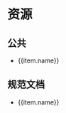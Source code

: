 <script setup>
  import { ref } from 'vue';

  const publicList = [
    {
      name: '公司邮箱',
      link: 'https://dwm8.digiwin.com/coremail/'
    },
    {
      name: 'EasyFlow GP',
      link: 'http://efgpcn.digiwin.com/NaNaWeb/GP//ForwardIndex?hdnMethod=findIndexForward'
    },
    {
      name: '部门分享人员清单',
      link: 'https://docs.qq.com/sheet/DVG9ZZkZpbFdaWWVT?tab=BB08J2'
    }
  ];

  const fileList = ref([]);
  onMounted(() => {
    const baseURL = location?.origin;
    fileList.value = [
      {
        name: '前端开发规范',
        link: baseURL + '/docs/digiwin/前端开发规范.docx'
      },
      {
        name: '后端开发规范',
        link: baseURL + '/docs/digiwin/后端开发规范.docx'
      },
      {
        name: '数据库设计规范',
        link: baseURL + '/docs/digiwin/数据库设计规范.pdf'
      }
    ];
  })

  const onClick = (link) => {
    window.open(link);
  }
</script>

<h1>资源</h1>
<h2>公共</h2>
<ul>
  <li v-for="(item) of publicList" :key="item.link" :data-href="item.link">
    <a @click="onClick(item.link)">{{item.name}}</a>
  </li>
</ul>

<h2>规范文档</h2>
<ul>
  <li v-for="(item) of fileList" :key="item.link" :data-href="item.link">
    <a @click="onClick(item.link)">{{item.name}}</a>
  </li>
</ul>

<style module>
  a {
    cursor: pointer;
  }
</style>
